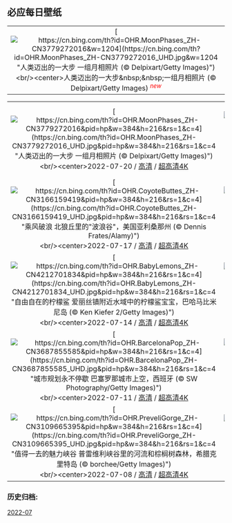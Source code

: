 ## 必应每日壁纸
||
|:---:|
|[![https://cn.bing.com/th?id=OHR.MoonPhases_ZH-CN3779272016&w=1204](https://cn.bing.com/th?id=OHR.MoonPhases_ZH-CN3779272016_UHD.jpg&w=1204 "人类迈出的一大步&#10;一组月相照片 (© Delpixart/Getty Images)")](https://cn.bing.com/search?q=%e6%9c%88%e7%9b%b8&form=hpcapt&mkt=zh-cn&filters=HpDate:"20220719_1600")<br/><center>人类迈出的一大步&nbsp;&nbsp;一组月相照片 (© Delpixart/Getty Images)&nbsp;<sup style="color:red;">*new*</sup><center/>|

||||
|:---:|:---:|:---:|
|[![https://cn.bing.com/th?id=OHR.MoonPhases_ZH-CN3779272016&pid=hp&w=384&h=216&rs=1&c=4](https://cn.bing.com/th?id=OHR.MoonPhases_ZH-CN3779272016_UHD.jpg&pid=hp&w=384&h=216&rs=1&c=4 "人类迈出的一大步&#10;一组月相照片 (© Delpixart/Getty Images)")](https://cn.bing.com/search?q=%e6%9c%88%e7%9b%b8&form=hpcapt&mkt=zh-cn&filters=HpDate:"20220719_1600")<br/><center>2022-07-20 / [高清](https://cn.bing.com/th?id=OHR.MoonPhases_ZH-CN3779272016_1920x1080.jpg) / [超高清4K](https://cn.bing.com/th?id=OHR.MoonPhases_ZH-CN3779272016_UHD.jpg)<center/>|[![https://cn.bing.com/th?id=OHR.FraueninselChiemsee_ZH-CN3541482552&pid=hp&w=384&h=216&rs=1&c=4](https://cn.bing.com/th?id=OHR.FraueninselChiemsee_ZH-CN3541482552_UHD.jpg&pid=hp&w=384&h=216&rs=1&c=4 "“巴伐利亚海”中的岛屿&#10;基姆湖上的淑女岛，德国巴伐利亚州 (© Malorny/Getty Images)")](https://cn.bing.com/search?q=%e5%9f%ba%e5%a7%86%e6%b9%96&form=hpcapt&mkt=zh-cn&filters=HpDate:"20220718_1600")<br/><center>2022-07-19 / [高清](https://cn.bing.com/th?id=OHR.FraueninselChiemsee_ZH-CN3541482552_1920x1080.jpg) / [超高清4K](https://cn.bing.com/th?id=OHR.FraueninselChiemsee_ZH-CN3541482552_UHD.jpg)<center/>|[![https://cn.bing.com/th?id=OHR.OmijimaIsland_ZH-CN3328515301&pid=hp&w=384&h=216&rs=1&c=4](https://cn.bing.com/th?id=OHR.OmijimaIsland_ZH-CN3328515301_UHD.jpg&pid=hp&w=384&h=216&rs=1&c=4 "海上阿尔卑斯山&#10;布满奇石的青海岛，日本北长门海岸国定公园 (© Sean Pavone Photo/Adobe Stock)")](https://cn.bing.com/search?q=%e9%95%bf%e9%97%a8+%e9%9d%92%e6%b5%b7%e5%b2%9b&form=hpcapt&mkt=zh-cn&filters=HpDate:"20220717_1600")<br/><center>2022-07-18 / [高清](https://cn.bing.com/th?id=OHR.OmijimaIsland_ZH-CN3328515301_1920x1080.jpg) / [超高清4K](https://cn.bing.com/th?id=OHR.OmijimaIsland_ZH-CN3328515301_UHD.jpg)<center/>|
|[![https://cn.bing.com/th?id=OHR.CoyoteButtes_ZH-CN3166159419&pid=hp&w=384&h=216&rs=1&c=4](https://cn.bing.com/th?id=OHR.CoyoteButtes_ZH-CN3166159419_UHD.jpg&pid=hp&w=384&h=216&rs=1&c=4 "乘风破浪&#10;北狼丘里的\"波浪谷\"，美国亚利桑那州 (© Dennis Frates/Alamy)")](https://cn.bing.com/search?q=%e7%be%8e%e5%9b%bd+%e6%b3%a2%e6%b5%aa%e8%b0%b7&form=hpcapt&mkt=zh-cn&filters=HpDate:"20220716_1600")<br/><center>2022-07-17 / [高清](https://cn.bing.com/th?id=OHR.CoyoteButtes_ZH-CN3166159419_1920x1080.jpg) / [超高清4K](https://cn.bing.com/th?id=OHR.CoyoteButtes_ZH-CN3166159419_UHD.jpg)<center/>|[![https://cn.bing.com/th?id=OHR.AmericanGoldfinch_ZH-CN2996912015&pid=hp&w=384&h=216&rs=1&c=4](https://cn.bing.com/th?id=OHR.AmericanGoldfinch_ZH-CN2996912015_UHD.jpg&pid=hp&w=384&h=216&rs=1&c=4 "“薯片鸟”&#10;向日葵上的金翅雀，美国南卡罗来纳州 (© Teresa Kopec/Getty Images)")](https://cn.bing.com/search?q=%e7%be%8e%e6%b4%b2%e9%87%91%e7%bf%85%e9%9b%80&form=hpcapt&mkt=zh-cn&filters=HpDate:"20220715_1600")<br/><center>2022-07-16 / [高清](https://cn.bing.com/th?id=OHR.AmericanGoldfinch_ZH-CN2996912015_1920x1080.jpg) / [超高清4K](https://cn.bing.com/th?id=OHR.AmericanGoldfinch_ZH-CN2996912015_UHD.jpg)<center/>|[![https://cn.bing.com/th?id=OHR.Arrone_ZH-CN2794175618&pid=hp&w=384&h=216&rs=1&c=4](https://cn.bing.com/th?id=OHR.Arrone_ZH-CN2794175618_UHD.jpg&pid=hp&w=384&h=216&rs=1&c=4 "时光倒流......&#10;阿罗内镇的村落，意大利翁布里亚大区 (© Maurizio Rellini/eStock Photo)")](https://cn.bing.com/search?q=%e7%bf%81%e5%b8%83%e9%87%8c%e4%ba%9a%e5%8c%ba&form=hpcapt&mkt=zh-cn&filters=HpDate:"20220714_1600")<br/><center>2022-07-15 / [高清](https://cn.bing.com/th?id=OHR.Arrone_ZH-CN2794175618_1920x1080.jpg) / [超高清4K](https://cn.bing.com/th?id=OHR.Arrone_ZH-CN2794175618_UHD.jpg)<center/>|
|[![https://cn.bing.com/th?id=OHR.BabyLemons_ZH-CN4212701834&pid=hp&w=384&h=216&rs=1&c=4](https://cn.bing.com/th?id=OHR.BabyLemons_ZH-CN4212701834_UHD.jpg&pid=hp&w=384&h=216&rs=1&c=4 "自由自在的柠檬鲨&#10;爱丽丝镇附近水域中的柠檬鲨宝宝，巴哈马比米尼岛 (© Ken Kiefer 2/Getty Images)")](https://cn.bing.com/search?q=%e6%9f%a0%e6%aa%ac%e9%b2%a8&form=hpcapt&mkt=zh-cn&filters=HpDate:"20220713_1600")<br/><center>2022-07-14 / [高清](https://cn.bing.com/th?id=OHR.BabyLemons_ZH-CN4212701834_1920x1080.jpg) / [超高清4K](https://cn.bing.com/th?id=OHR.BabyLemons_ZH-CN4212701834_UHD.jpg)<center/>|[![https://cn.bing.com/th?id=OHR.BasaltGiants_ZH-CN4038085235&pid=hp&w=384&h=216&rs=1&c=4](https://cn.bing.com/th?id=OHR.BasaltGiants_ZH-CN4038085235_UHD.jpg&pid=hp&w=384&h=216&rs=1&c=4 "巨石中的巨石&#10;巨人堤道上的玄武岩柱，英国北爱尔兰 (© Olimpio Fantuz/eStock Photo)")](https://cn.bing.com/search?q=%e5%b7%a8%e4%ba%ba%e5%a0%a4%e9%81%93&form=hpcapt&mkt=zh-cn&filters=HpDate:"20220712_1600")<br/><center>2022-07-13 / [高清](https://cn.bing.com/th?id=OHR.BasaltGiants_ZH-CN4038085235_1920x1080.jpg) / [超高清4K](https://cn.bing.com/th?id=OHR.BasaltGiants_ZH-CN4038085235_UHD.jpg)<center/>|[![https://cn.bing.com/th?id=OHR.SpiralHill_ZH-CN3829252235&pid=hp&w=384&h=216&rs=1&c=4](https://cn.bing.com/th?id=OHR.SpiralHill_ZH-CN3829252235_UHD.jpg&pid=hp&w=384&h=216&rs=1&c=4 "螺旋上升……&#10;悉尼奥林匹克公园里的湾标瞭望台，澳大利亚 (© ai_yoshi/Getty Images)")](https://cn.bing.com/search?q=%e6%82%89%e5%b0%bc%e5%a5%a5%e6%9e%97%e5%8c%b9%e5%85%8b%e5%85%ac%e5%9b%ad&form=hpcapt&mkt=zh-cn&filters=HpDate:"20220711_1600")<br/><center>2022-07-12 / [高清](https://cn.bing.com/th?id=OHR.SpiralHill_ZH-CN3829252235_1920x1080.jpg) / [超高清4K](https://cn.bing.com/th?id=OHR.SpiralHill_ZH-CN3829252235_UHD.jpg)<center/>|
|[![https://cn.bing.com/th?id=OHR.BarcelonaPop_ZH-CN3687855585&pid=hp&w=384&h=216&rs=1&c=4](https://cn.bing.com/th?id=OHR.BarcelonaPop_ZH-CN3687855585_UHD.jpg&pid=hp&w=384&h=216&rs=1&c=4 "城市规划永不停歇&#10;巴塞罗那城市上空，西班牙 (© SW Photography/Getty Images)")](https://cn.bing.com/search?q=%e8%a5%bf%e7%8f%ad%e7%89%99%e5%b7%b4%e5%a1%9e%e7%bd%97%e9%82%a3&form=hpcapt&mkt=zh-cn&filters=HpDate:"20220710_1600")<br/><center>2022-07-11 / [高清](https://cn.bing.com/th?id=OHR.BarcelonaPop_ZH-CN3687855585_1920x1080.jpg) / [超高清4K](https://cn.bing.com/th?id=OHR.BarcelonaPop_ZH-CN3687855585_UHD.jpg)<center/>|[![https://cn.bing.com/th?id=OHR.OludenizTurkey_ZH-CN3467496108&pid=hp&w=384&h=216&rs=1&c=4](https://cn.bing.com/th?id=OHR.OludenizTurkey_ZH-CN3467496108_UHD.jpg&pid=hp&w=384&h=216&rs=1&c=4 "绚丽多彩的海滩&#10;鸟瞰视角下的彩色船只，土耳其欧鲁旦尼斯 (© den-belitsky/Getty Images)")](https://cn.bing.com/search?q=%e5%9c%9f%e8%80%b3%e5%85%b6%e6%ac%a7%e9%b2%81%e6%97%a6%e5%b0%bc%e6%96%af&form=hpcapt&mkt=zh-cn&filters=HpDate:"20220709_1600")<br/><center>2022-07-10 / [高清](https://cn.bing.com/th?id=OHR.OludenizTurkey_ZH-CN3467496108_1920x1080.jpg) / [超高清4K](https://cn.bing.com/th?id=OHR.OludenizTurkey_ZH-CN3467496108_UHD.jpg)<center/>|[![https://cn.bing.com/th?id=OHR.DolomitesMW_ZH-CN3307894335&pid=hp&w=384&h=216&rs=1&c=4](https://cn.bing.com/th?id=OHR.DolomitesMW_ZH-CN3307894335_UHD.jpg&pid=hp&w=384&h=216&rs=1&c=4 "彩虹桥&#10;多洛米蒂山上空的银河，意大利 (© Carlos Fernandez/Getty Images)")](https://cn.bing.com/search?q=%e5%a4%9a%e6%b4%9b%e7%b1%b3%e8%92%82%e5%b1%b1&form=hpcapt&mkt=zh-cn&filters=HpDate:"20220708_1600")<br/><center>2022-07-09 / [高清](https://cn.bing.com/th?id=OHR.DolomitesMW_ZH-CN3307894335_1920x1080.jpg) / [超高清4K](https://cn.bing.com/th?id=OHR.DolomitesMW_ZH-CN3307894335_UHD.jpg)<center/>|
|[![https://cn.bing.com/th?id=OHR.PreveliGorge_ZH-CN3109665395&pid=hp&w=384&h=216&rs=1&c=4](https://cn.bing.com/th?id=OHR.PreveliGorge_ZH-CN3109665395_UHD.jpg&pid=hp&w=384&h=216&rs=1&c=4 "值得一去的魅力峡谷&#10;普雷维利峡谷里的河流和棕榈树森林，希腊克里特岛 (© borchee/Getty Images)")](https://cn.bing.com/search?q=%e5%85%8b%e9%87%8c%e7%89%b9%e5%b2%9b&form=hpcapt&mkt=zh-cn&filters=HpDate:"20220707_1600")<br/><center>2022-07-08 / [高清](https://cn.bing.com/th?id=OHR.PreveliGorge_ZH-CN3109665395_1920x1080.jpg) / [超高清4K](https://cn.bing.com/th?id=OHR.PreveliGorge_ZH-CN3109665395_UHD.jpg)<center/>|[![https://cn.bing.com/th?id=OHR.HecetaHead_ZH-CN2813876594&pid=hp&w=384&h=216&rs=1&c=4](https://cn.bing.com/th?id=OHR.HecetaHead_ZH-CN2813876594_UHD.jpg&pid=hp&w=384&h=216&rs=1&c=4 "黑夜海岸边的一盏灯&#10;哈萨塔角灯塔，佛罗伦萨，俄勒冈州 (© Tom Schwabel/Tandem Stills + Motion)")](https://cn.bing.com/search?q=%e5%93%88%e8%90%a8%e5%a1%94%e8%a7%92%e7%81%af%e5%a1%94+%e4%bf%84%e5%8b%92%e5%86%88%e5%b7%9e&form=hpcapt&mkt=zh-cn&filters=HpDate:"20220706_1600")<br/><center>2022-07-07 / [高清](https://cn.bing.com/th?id=OHR.HecetaHead_ZH-CN2813876594_1920x1080.jpg) / [超高清4K](https://cn.bing.com/th?id=OHR.HecetaHead_ZH-CN2813876594_UHD.jpg)<center/>|[![https://cn.bing.com/th?id=OHR.KissingPuffins_ZH-CN2578608262&pid=hp&w=384&h=216&rs=1&c=4](https://cn.bing.com/th?id=OHR.KissingPuffins_ZH-CN2578608262_UHD.jpg&pid=hp&w=384&h=216&rs=1&c=4 "春天是接吻的季节&#10;一对大西洋海雀在接吻，设得兰群岛，苏格兰 (© Vince Burton/Minden Pictures)")](https://cn.bing.com/search?q=%e5%a4%a7%e8%a5%bf%e6%b4%8b%e6%b5%b7%e9%9b%80&form=hpcapt&mkt=zh-cn&filters=HpDate:"20220705_1600")<br/><center>2022-07-06 / [高清](https://cn.bing.com/th?id=OHR.KissingPuffins_ZH-CN2578608262_1920x1080.jpg) / [超高清4K](https://cn.bing.com/th?id=OHR.KissingPuffins_ZH-CN2578608262_UHD.jpg)<center/>|


### 历史归档:
[2022-07](images/2022/2022-07.md)